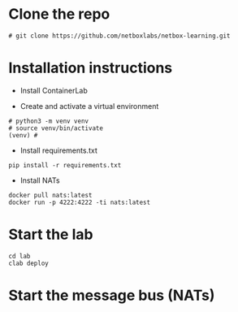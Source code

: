 # Clone the repo
```
# git clone https://github.com/netboxlabs/netbox-learning.git
```


# Installation instructions

- Install ContainerLab

- Create and activate a virtual environment
```
# python3 -m venv venv
# source venv/bin/activate
(venv) #
```

- Install requirements.txt
```
pip install -r requirements.txt
```


- Install NATs
```
docker pull nats:latest
docker run -p 4222:4222 -ti nats:latest
```


# Start the lab

```
cd lab
clab deploy
```

# Start the message bus (NATs)



